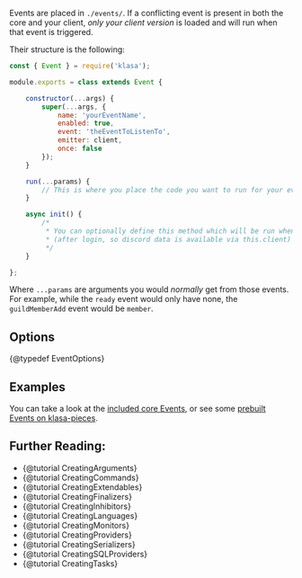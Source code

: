 Events are placed in `./events/`. If a conflicting event is present in both the core and your client, *only your client version* is loaded and will run when that event is triggered.

Their structure is the following:

```javascript
const { Event } = require('klasa');

module.exports = class extends Event {

	constructor(...args) {
		super(...args, {
			name: 'yourEventName',
			enabled: true,
			event: 'theEventToListenTo',
			emitter: client,
			once: false
		});
	}

	run(...params) {
		// This is where you place the code you want to run for your event
	}

	async init() {
		/*
		 * You can optionally define this method which will be run when the bot starts
		 * (after login, so discord data is available via this.client)
		 */
	}

};
```

Where `...params` are arguments you would *normally* get from those events. For example, while the `ready` event would only have none, the `guildMemberAdd` event would be `member`.

## Options

{@typedef EventOptions}

## Examples

You can take a look at the [included core Events](https://github.com/dirigeants/klasa/tree/{@branch}/src/events), or see some [prebuilt Events on klasa-pieces](https://github.com/dirigeants/klasa-pieces/tree/master/events).

## Further Reading:

- {@tutorial CreatingArguments}
- {@tutorial CreatingCommands}
- {@tutorial CreatingExtendables}
- {@tutorial CreatingFinalizers}
- {@tutorial CreatingInhibitors}
- {@tutorial CreatingLanguages}
- {@tutorial CreatingMonitors}
- {@tutorial CreatingProviders}
- {@tutorial CreatingSerializers}
- {@tutorial CreatingSQLProviders}
- {@tutorial CreatingTasks}
